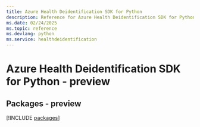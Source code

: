 ```yaml
---
title: Azure Health Deidentification SDK for Python
description: Reference for Azure Health Deidentification SDK for Python
ms.date: 02/24/2025
ms.topic: reference
ms.devlang: python
ms.service: healthdeidentification
---
```

# Azure Health Deidentification SDK for Python - preview
## Packages - preview
[!INCLUDE [packages](health-deidentification-index.md)]